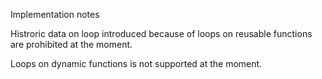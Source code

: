 Implementation notes

Histroric data on loop introduced because of loops on reusable functions are prohibited at the moment.

Loops on dynamic functions is not supported at the moment.
